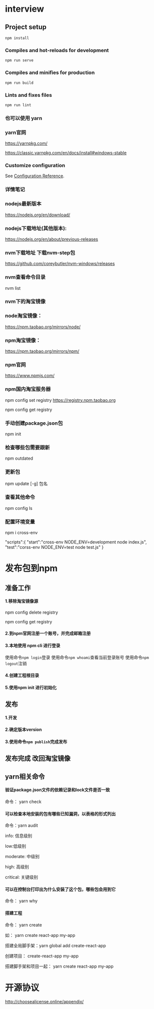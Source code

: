 # interview

## Project setup
```
npm install
```

### Compiles and hot-reloads for development
```
npm run serve
```

### Compiles and minifies for production
```
npm run build
```

### Lints and fixes files
```
npm run lint
```

### 也可以使用 yarn
### yarn官网
https://yarnpkg.com/

https://classic.yarnpkg.com/en/docs/install#windows-stable

### Customize configuration
See [Configuration Reference](https://cli.vuejs.org/config/).


### 详情笔记
### nodejs最新版本
https://nodejs.org/en/download/

### nodejs下载地址(其他版本): 
https://nodejs.org/en/about/previous-releases

### nvm下载地址 下载nvm-step包
https://github.com/coreybutler/nvm-windows/releases

### nvm查看命令目录
nvm list

### nvm下的淘宝镜像 
### node淘宝镜像：
https://npm.taobao.org/mirrors/node/
### npm淘宝镜像：
https://npm.taobao.org/mirrors/npm/

### npm官网
https://www.npmjs.com/

### npm国内淘宝服务器
npm config set registry https://registry.npm.taobao.org

npm config get registry

### 手动创建package.json包
npm init

### 检查哪些包需要跟新
npm outdated

### 更新包
npm update [-g] 包名

### 查看其他命令
npm config ls

### 配置环境变量
npm i cross-env

"scripts":{
  "start":"cross-env NODE_ENV=development node index.js",
  "test":"corss-env NODE_ENV=test node test.js"
}



# 发布包到npm

## 准备工作
#### 1.移除淘宝镜像源
npm config delete registry

npm config get registry
#### 2.到npm官网注册一个账号，并完成邮箱注册
#### 3.本地使用 npm cli 进行登录
  使用命令```npm login```登录
  使用命令```npm whoami```查看当前登录账号
  使用命令```npm logout```注销
#### 4.创建工程根目录
#### 5.使用npm init 进行初始化


## 发布
#### 1.开发
#### 2.确定版本version
#### 3.使用命令```npm publish```完成发布

## 发布完成 改回淘宝镜像

## yarn相关命令

#### 验证package.json文件的依赖记录和lock文件是否一致
命令： yarn check

#### 可以检查本地安装的包有哪些已知漏洞，以表格的形式列出
命令：yarn audit 

info: 信息级别

low:低级别

moderate: 中级别

high: 高级别

critical: 关键级别


#### 可以在控制台打印出为什么安装了这个包，哪些包会用到它
命令： yarn why

#### 搭建工程
命令： yarn create 

如： yarn create react-app my-app

搭建全局脚手架：yarn global add create-react-app

创建项目： create-react-app my-app

搭建脚手架和项目一起： yarn create react-app my-app

# 开源协议
http://choosealicense.online/appendix/